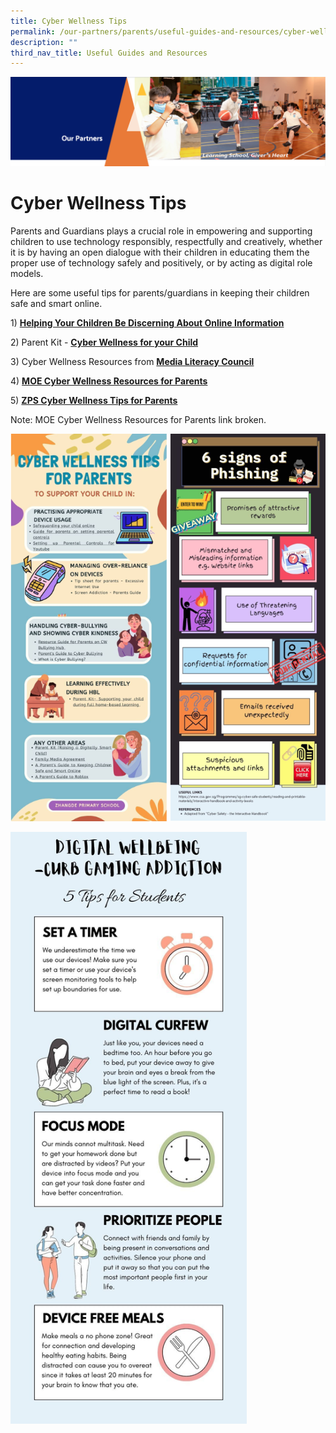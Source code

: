 ```yaml
---
title: Cyber Wellness Tips
permalink: /our-partners/parents/useful-guides-and-resources/cyber-wellness-tips/
description: ""
third_nav_title: Useful Guides and Resources
---
```


![](/images/OurPartners.png)

Cyber Wellness Tips
===================

Parents and Guardians plays a crucial role in empowering and supporting children to use technology responsibly, respectfully and creatively, whether it is by having an open dialogue with their children in educating them the proper use of technology safely and positively, or by acting as digital role models.  
  
Here are some useful tips for parents/guardians in keeping their children safe and smart online.  
  
1) [<b>Helping Your Children Be Discerning About Online Information</b>](/files/3B-2019-Connect-T2-Parents-Tipsheet-Pri.pdf)

2) Parent Kit - [<b>Cyber Wellness for your Child</b>](/files/Parent_Kit_-_Cyber_Wellness_for_your_Child.pdf)

3) Cyber Wellness Resources from [<b>Media Literacy Council</b>](https://www.betterinternet.sg/Resources/Resources-Listing?topic=screen+time&persona=everyone)  

4) [<b>MOE Cyber Wellness Resources for Parents</b>](https://ictconnection.moe.edu.sg/cyber-wellness/for-parents)  

5) [<b>ZPS Cyber Wellness Tips for Parents</b>](/files/CYBERWELLNESS%20for%20Parents%20Friday%209%20April_updated%20240321.pdf)

Note: MOE Cyber Wellness Resources for Parents link broken.

![](/images/CWT1.png)

<img src="/images/Curbing%20Gaming%20Addiction.jpg" style="width:75%">